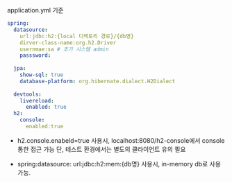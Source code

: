 application.yml 기준

```yaml
spring: 
  datasource:
    url:jdbc:h2:{local 디렉토리 경로}/{db명}
    dirver-class-name:org.h2.Driver
    usernmae:sa # 초기 시스템 admin
    passsword:
    
  jpa:
    show-sql: true
    database-platform: org.hibernate.dialect.H2Dialect
    
  devtools:
    livereload:
      enabled: true
  h2:
    console:
      enabled:true
```

- h2.console.enabeld=true 사용시, localhost:8080/h2-console에서 console통한 접근 가능
단, 테스트 환경에서는 별도의 클라이언트 유의 필요

- spring:datasource: url:jdbc:h2:mem:{db명} 사용시, in-memory db로 사용가능. 
